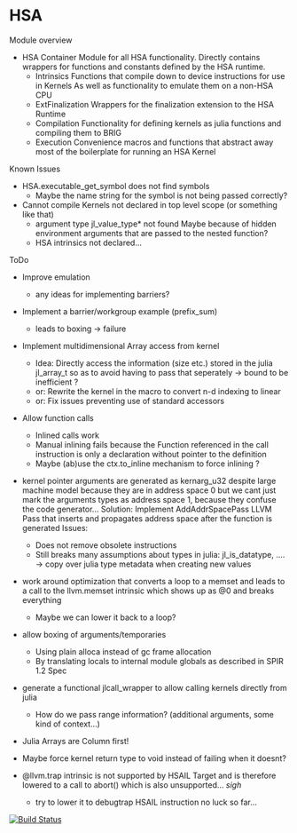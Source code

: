 # HSA

Module overview
*   HSA
    Container Module for all HSA functionality.
    Directly contains wrappers for functions and constants defined by the HSA runtime.
    +   Intrinsics
        Functions that compile down to device instructions for use in Kernels
        As well as functionality to emulate them on a non-HSA CPU
    +   ExtFinalization
        Wrappers for the finalization extension to the HSA Runtime
    +   Compilation
        Functionality for defining kernels as julia functions and compiling them to BRIG
    +   Execution
        Convenience macros and functions that abstract away most of the boilerplate for running an HSA Kernel

Known Issues
*   HSA.executable\_get\_symbol does not find symbols
    +   Maybe the name string for the symbol is not being passed correctly?
*   Cannot compile Kernels not declared in top level scope (or something like that)
    +   argument type jl\_value\_type\* not found
        Maybe because of hidden environment arguments that are passed to the nested function?
    +   HSA intrinsics not declared...

ToDo
*   Improve emulation
    -   any ideas for implementing barriers?
*   Implement a barrier/workgroup example (prefix_sum)
    -   leads to boxing -> failure
*   Implement multidimensional Array access from kernel
    -   Idea: Directly access the information (size etc.) stored in the julia
        jl\_array\_t so as to avoid having to pass that seperately
        -> bound to be inefficient ?
    -   or: Rewrite the kernel in the macro to convert n-d indexing to linear
    -   or: Fix issues preventing use of standard accessors
*   Allow function calls
    -   Inlined calls work
    -   Manual inlining fails because the Function referenced in the call
        instruction is only a declaration without pointer to the definition
    -   Maybe (ab)use the ctx.to_inline mechanism to force inlining ?
*   kernel pointer arguments are generated as kernarg\_u32 despite large machine model
    because they are in address space 0 but we cant just mark the arguments types 
    as address space 1, because they confuse the code generator...
    Solution: Implement AddAddrSpacePass LLVM Pass that inserts and propagates
    address space after the function is generated
    Issues:
    -   Does not remove obsolete instructions
    -   Still breaks many assumptions about types in julia: 
        jl_is_datatype, ....
        -> copy over julia type metadata when creating new values
*   work around optimization that converts a loop to a memset
    and leads to a call to the llvm.memset intrinsic which shows up as @0 
    and breaks everything
    -   Maybe we can lower it back to a loop?

*   allow boxing of arguments/temporaries
    -   Using plain alloca instead of gc frame allocation
    -   By translating locals to internal module globals as described in SPIR
        1.2 Spec

*   generate a functional jlcall\_wrapper to allow calling kernels directly from julia
    -   How do we pass range information? (additional arguments, some kind of context...)

*   Julia Arrays are Column first!

*   Maybe force kernel return type to void instead of failing when it doesnt?

*   @llvm.trap intrinsic is not supported by HSAIL Target and is therefore
    lowered to a call to abort() which is also unsupported... *sigh*
    -   try to lower it to debugtrap HSAIL instruction
        no luck so far...

[![Build Status](https://travis-ci.org/rollingthunder/HSA.jl.svg?branch=master)](https://travis-ci.org/rollingthunder/HSA.jl)
